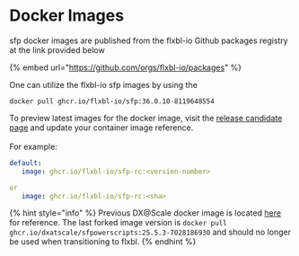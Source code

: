 # Docker Images

sfp docker images are published from the flxbl-io Github packages registry at the link provided below

{% embed url="https://github.com/orgs/flxbl-io/packages" %}

One can utilize the flxbl-io sfp images by using the&#x20;

```
docker pull ghcr.io/flxbl-io/sfp:36.0.10-8119648554
```

To preview latest images for the docker image, visit the [release candidate page](https://github.com/flxbl-io/sfp/pkgs/container/sfp-rc) and update your container image reference.\
\
For example:

```yaml
default:
   image: ghcr.io/flxbl-io/sfp-rc:<version-number>

or
   image: ghcr.io/flxbl-io/sfp-rc:<sha>
```

{% hint style="info" %}
Previous DX@Scale docker image is located [here](https://ghcr.io/dxatscale/sfpowerscripts) for reference.  The last forked image version is `docker pull ghcr.io/dxatscale/sfpowerscripts:25.5.3-7028186930` and should no longer be used when transitioning to flxbl.
{% endhint %}
